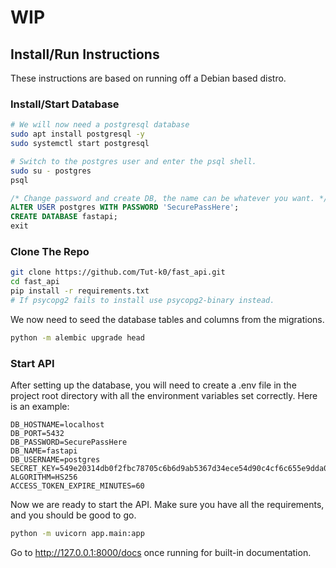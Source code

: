 # WIP

## Install/Run Instructions
These instructions are based on running off a Debian based distro.
### Install/Start Database
```bash
# We will now need a postgresql database
sudo apt install postgresql -y
sudo systemctl start postgresql

# Switch to the postgres user and enter the psql shell.
sudo su - postgres
psql
```
```sql
/* Change password and create DB, the name can be whatever you want. */
ALTER USER postgres WITH PASSWORD 'SecurePassHere';
CREATE DATABASE fastapi;
exit
```
### Clone The Repo
```bash
git clone https://github.com/Tut-k0/fast_api.git
cd fast_api
pip install -r requirements.txt
# If psycopg2 fails to install use psycopg2-binary instead.
```
We now need to seed the database tables and columns from the migrations.
```bash
python -m alembic upgrade head
```
### Start API
After setting up the database, you will need to create a .env file in the project root directory with all the environment
variables set correctly. Here is an example:
```dotenv
DB_HOSTNAME=localhost
DB_PORT=5432
DB_PASSWORD=SecurePassHere
DB_NAME=fastapi
DB_USERNAME=postgres
SECRET_KEY=549e20314db0f2fbc78705c6b6d9ab5367d34ece54d90c4cf6c655e9dda0
ALGORITHM=HS256
ACCESS_TOKEN_EXPIRE_MINUTES=60
```
Now we are ready to start the API. Make sure you have all the requirements, 
and you should be good to go.
```bash
python -m uvicorn app.main:app
```
Go to http://127.0.0.1:8000/docs once running for built-in documentation.